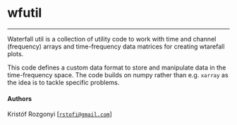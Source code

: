# wfutil
---

Waterfall util is a collection of utility code to work with time and channel (frequency) arrays and time-frequency data matrices for creating wtarefall plots.

This code defines a custom data format to store and manipulate data in the time-frequency space. The code builds on numpy rather than e.g. `xarray` as the idea is to tackle specific problems.

#### Authors

Kristóf Rozgonyi [[`rstofi@gmail.com`](rstofi@gmail.com)]
